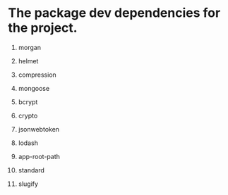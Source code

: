 # The package dev dependencies for the project.

1. morgan

2. helmet

3. compression

4. mongoose

5. bcrypt

6. crypto

7. jsonwebtoken

8. lodash

9. app-root-path

10. standard

11. slugify
